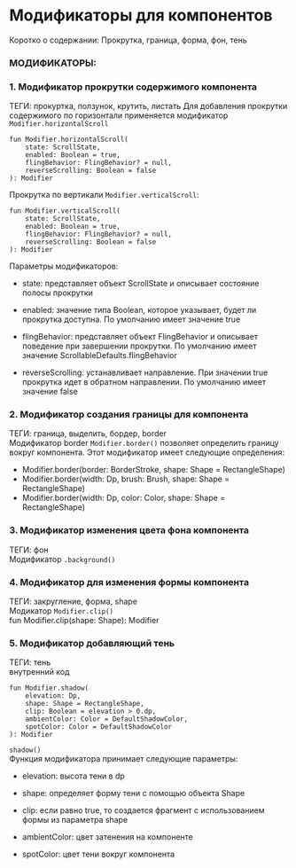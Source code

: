 # Модификаторы для компонентов
Коротко о содержании: Прокрутка, граница, форма, фон, тень



### МОДИФИКАТОРЫ:


### 1. Модификатор прокрутки содержимого компонента
  
ТЕГИ: прокуртка, ползунок, крутить, листать
Для добавления прокрутки содержимого по горизонтали применяется модификатор `Modifier.horizontalScroll`
```
fun Modifier.horizontalScroll(
    state: ScrollState,
    enabled: Boolean = true,
    flingBehavior: FlingBehavior? = null,
    reverseScrolling: Boolean = false
): Modifier
```
Прокрутка по вертикали `Modifier.verticalScroll`:
```
fun Modifier.verticalScroll(
    state: ScrollState,
    enabled: Boolean = true,
    flingBehavior: FlingBehavior? = null,
    reverseScrolling: Boolean = false
): Modifier
```
Параметры модификаторов:

- state: представляет объект ScrollState и описывает состояние полосы прокрутки

- enabled: значение типа Boolean, которое указывает, будет ли прокрутка доступна. По умолчанию имеет значение true

- flingBehavior: представляет объект FlingBehavior и описывает поведение при завершении прокрутки. По умолчанию имеет значение ScrollableDefaults.flingBehavior

- reverseScrolling: устанавливает направление. При значении true прокрутка идет в обратном направлении. По умолчанию имеет значение false




### 2. Модификатор создания границы для компонента  
ТЕГИ: граница, выделить, бордер, border  
Модификатор border `Modifier.border()` позволяет определить границу вокруг компонента. Этот модификатор имеет следующие определения:

- Modifier.border(border: BorderStroke, shape: Shape = RectangleShape)  
- Modifier.border(width: Dp, brush: Brush, shape: Shape = RectangleShape)  
- Modifier.border(width: Dp, color: Color, shape: Shape = RectangleShape)

### 3. Модификатор изменения цвета фона компонента
   ТЕГИ: фон  
   Модификатор `.background()`  

### 4. Модификатор для изменения формы компонента  
   ТЕГИ: закругление, форма, shape  
   Модикатор `Modifier.clip()`  
   fun Modifier.clip(shape: Shape): Modifier




### 5. Модификатор добавляющий тень  
ТЕГИ: тень  
внутренний код  
```
fun Modifier.shadow(
    elevation: Dp,
    shape: Shape = RectangleShape,
    clip: Boolean = elevation > 0.dp,
    ambientColor: Color = DefaultShadowColor,
    spotColor: Color = DefaultShadowColor
): Modifier
```

`shadow()`  
Функция модификатора принимает следующие параметры:  

- elevation: высота тени в dp

- shape: определяет форму тени с помощью объекта Shape

- clip: если равно true, то создается фрагмент с использованием формы из параметра shape

- ambientColor: цвет затенения на компоненте

- spotColor: цвет тени вокруг компонента

